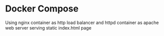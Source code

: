 # Docker Compose
Using nginx container as http load balancer and httpd container as apache web server serving static index.html page